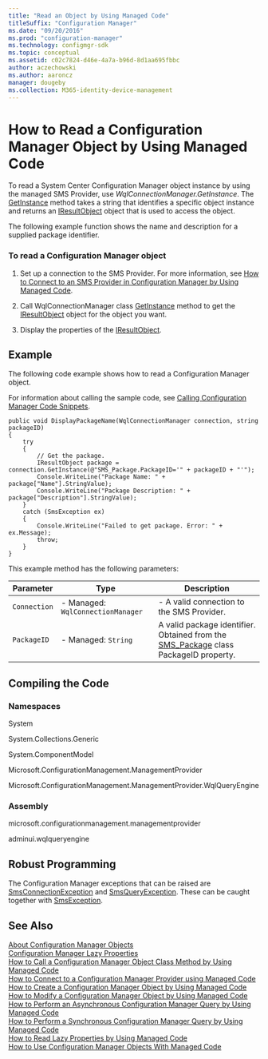 ```yaml
---
title: "Read an Object by Using Managed Code"
titleSuffix: "Configuration Manager"
ms.date: "09/20/2016"
ms.prod: "configuration-manager"
ms.technology: configmgr-sdk
ms.topic: conceptual
ms.assetid: c02c7824-d46e-4a7a-b96d-8d1aa695fbbc
author: aczechowski
ms.author: aaroncz
manager: dougeby
ms.collection: M365-identity-device-management
---
```

# How to Read a Configuration Manager Object by Using Managed Code
To read a System Center Configuration Manager object instance by using the managed SMS Provider, use *WqlConnectionManager.GetInstance*. The [GetInstance](https://msdn.microsoft.com/library/microsoft.configurationmanagement.managementprovider.connectionmanagerbase.getinstance.aspx) method takes a string that identifies a specific object instance and returns an [IResultObject](https://msdn.microsoft.com/library/microsoft.configurationmanagement.managementprovider.iresultobject.aspx) object that is used to access the object.  

 The following example function shows the name and description for a supplied package identifier.  

### To read a Configuration Manager object  

1.  Set up a connection to the SMS Provider. For more information, see [How to Connect to an SMS Provider in Configuration Manager by Using Managed Code](../../../develop/core/understand/how-to-connect-to-an-sms-provider-by-using-managed-code.md).  

2.  Call WqlConnectionManager class [GetInstance](https://msdn.microsoft.com/library/microsoft.configurationmanagement.managementprovider.connectionmanagerbase.getinstance.aspx) method to get the [IResultObject](https://msdn.microsoft.com/library/microsoft.configurationmanagement.managementprovider.iresultobject.aspx) object for the object you want.  

3.  Display the properties of the [IResultObject](https://msdn.microsoft.com/library/microsoft.configurationmanagement.managementprovider.iresultobject.aspx).  

## Example  
 The following code example shows how to read a Configuration Manager object.  

 For information about calling the sample code, see [Calling Configuration Manager Code Snippets](../../../develop/core/understand/calling-code-snippets.md).  

```  
public void DisplayPackageName(WqlConnectionManager connection, string packageID)  
{  
    try   
    {  
        // Get the package.  
        IResultObject package = connection.GetInstance(@"SMS_Package.PackageID='" + packageID + "'");  
        Console.WriteLine("Package Name: " + package["Name"].StringValue);  
        Console.WriteLine("Package Description: " + package["Description"].StringValue);  
    }  
    catch (SmsException ex)  
    {  
        Console.WriteLine("Failed to get package. Error: " + ex.Message);  
        throw;  
    }  
}  

```  

 This example method has the following parameters:  

|Parameter|Type|Description|  
|---------------|----------|-----------------|  
|`Connection`|-   Managed: `WqlConnectionManager`|-   A valid connection to the SMS Provider.|  
|`PackageID`|-   Managed: `String`|A valid package identifier. Obtained from the [SMS_Package](../../../develop/reference/core/servers/configure/sms_package-server-wmi-class.md) class PackageID property.|  

## Compiling the Code  

### Namespaces  
 System  

 System.Collections.Generic  

 System.ComponentModel  

 Microsoft.ConfigurationManagement.ManagementProvider  

 Microsoft.ConfigurationManagement.ManagementProvider.WqlQueryEngine  

### Assembly  
 microsoft.configurationmanagement.managementprovider  

 adminui.wqlqueryengine  

## Robust Programming  
 The Configuration Manager exceptions that can be raised are [SmsConnectionException](https://msdn.microsoft.com/library/microsoft.configurationmanagement.managementprovider.smsconnectionexception.aspx) and [SmsQueryException](https://msdn.microsoft.com/library/microsoft.configurationmanagement.managementprovider.smsqueryexception.aspx). These can be caught together with [SmsException](https://msdn.microsoft.com/library/microsoft.configurationmanagement.managementprovider.smsexception.aspx).  

## See Also  
 [About Configuration Manager Objects](../../../develop/core/understand/about-configuration-manager-objects.md)   
 [Configuration Manager Lazy Properties](../../../develop/core/understand/configuration-manager-lazy-properties.md)   
 [How to Call a Configuration Manager Object Class Method by Using Managed Code](../../../develop/core/understand/how-to-call-a-configuration-manager-object-class-method-by-using-managed-code.md)   
 [How to Connect to a Configuration Manager Provider using Managed Code](../../../develop/core/understand/how-to-connect-to-an-sms-provider-by-using-managed-code.md)   
 [How to Create a Configuration Manager Object by Using Managed Code](../../../develop/core/understand/how-to-create-a-configuration-manager-object-by-using-managed-code.md)   
 [How to Modify a Configuration Manager Object by Using Managed Code](../../../develop/core/understand/how-to-modify-a-configuration-manager-object-by-using-managed-code.md)   
 [How to Perform an Asynchronous Configuration Manager Query by Using Managed Code](../../../develop/core/understand/how-to-perform-an-asynchronous-query-by-using-managed-code.md)   
 [How to Perform a Synchronous Configuration Manager Query by Using Managed Code](../../../develop/core/understand/how-to-perform-a-synchronous-configuration-manager-query-by-using-managed-code.md)   
 [How to Read Lazy Properties by Using Managed Code](../../../develop/core/understand/how-to-read-lazy-properties-by-using-managed-code.md)   
 [How to Use Configuration Manager Objects With Managed Code](../../../develop/core/understand/how-to-use-configuration-manager-objects-with-managed-code.md)
